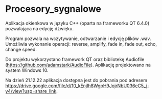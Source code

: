 # Procesory_sygnalowe
Aplikacja okienkowa w języku C++ (oparta na frameworku QT 6.4.0) pozwalająca na edycję dźwięku.

Program pozwala na wczytywanie, odtwarzanie i edycję plików .wav. Umożliwia wykonanie operacji: reverse, amplify, fade in, fade out, echo, change speed. 

Do projektu wykorzystano framework QT oraz bibliotekę Audiofile (https://github.com/adamstark/AudioFile). Aplikację projektowano na system Windows 10.

Na dzień 21.12.22 aplikacja dostępna jest do pobrania pod adresem https://drive.google.com/file/d/10_kEnjIh8WgpH9JojrNbU036eC5_j-y4/view?usp=share_link.
